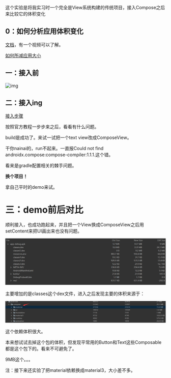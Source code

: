 这个实验是将我实习时一个完全是View系统构建的传统项目，接入Compose之后来比较它的体积变化

## 0：如何分析应用体积变化

[文档](https://developer.android.com/studio/debug/apk-analyzer)，有一个视频可以了解。

[如何所减应用大小](https://developer.android.com/topic/performance/reduce-apk-size)

## 一：接入前

![img](../../img/NX1EFKOJ8`_FH7L`77TDJNQ.png)

## 二：接入ing

[接入步骤](https://developer.android.com/jetpack/compose/interop/adding)

按照官方教程一步步来之后，看看有什么问题。

build是成功了。来试一试把一个text view改成ComposeView。

干你nainai的，run不起来。一直报Could not find androidx.compose:compose-compiler:1.1.1.这个错。

看来是gradle配置相关的棘手问题。

**换个项目！**

拿自己平时的demo来试。

# 三：demo前后对比

顺利接入，也成功跑起来，并且把一个View换成ComposeView之后用setContent来把UI画出来也没有问题。

![image-20220925122135503](../../img/image-20220925122135503.png)

主要增加的是classes这个dex文件，进入之后发现主要的体积来源于：

![asdfasdfas](../../img/asdfasdfas.png)

这个依赖体积很大。

本来想试试去掉这个包的体积，但发现平常用的Button和Text这些Composable都是这个包下的。看来不可避免了。

9MB这个。。。

注：接下来还实验了把material依赖换成material3，大小差不多。